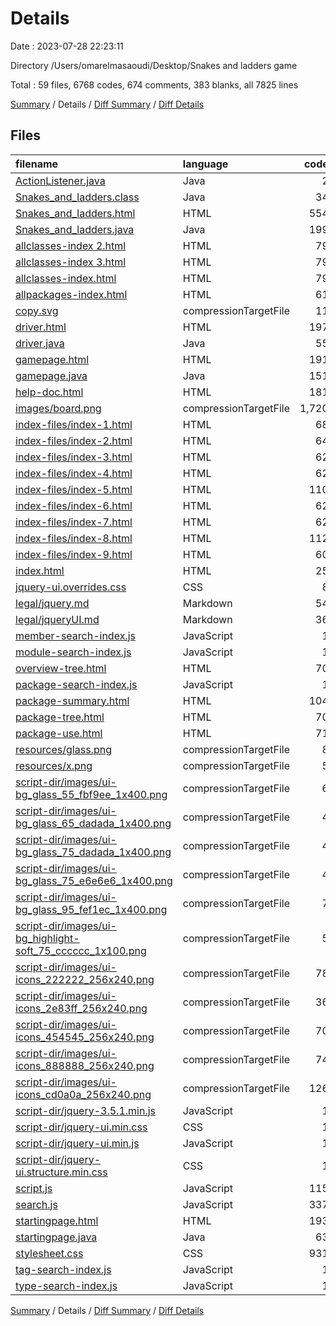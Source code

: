 # Details

Date : 2023-07-28 22:23:11

Directory /Users/omarelmasaoudi/Desktop/Snakes and ladders game

Total : 59 files,  6768 codes, 674 comments, 383 blanks, all 7825 lines

[Summary](results.md) / Details / [Diff Summary](diff.md) / [Diff Details](diff-details.md)

## Files
| filename | language | code | comment | blank | total |
| :--- | :--- | ---: | ---: | ---: | ---: |
| [ActionListener.java](/ActionListener.java) | Java | 2 | 0 | 3 | 5 |
| [Snakes_and_ladders.class](/Snakes_and_ladders.class) | Java | 34 | 0 | 0 | 34 |
| [Snakes_and_ladders.html](/Snakes_and_ladders.html) | HTML | 554 | 9 | 1 | 564 |
| [Snakes_and_ladders.java](/Snakes_and_ladders.java) | Java | 199 | 218 | 53 | 470 |
| [allclasses-index 2.html](/allclasses-index%202.html) | HTML | 79 | 3 | 1 | 83 |
| [allclasses-index 3.html](/allclasses-index%203.html) | HTML | 79 | 3 | 1 | 83 |
| [allclasses-index.html](/allclasses-index.html) | HTML | 79 | 3 | 1 | 83 |
| [allpackages-index.html](/allpackages-index.html) | HTML | 61 | 3 | 1 | 65 |
| [copy.svg](/copy.svg) | compressionTargetFile | 11 | 0 | 23 | 34 |
| [driver.html](/driver.html) | HTML | 197 | 9 | 1 | 207 |
| [driver.java](/driver.java) | Java | 55 | 42 | 21 | 118 |
| [gamepage.html](/gamepage.html) | HTML | 191 | 9 | 1 | 201 |
| [gamepage.java](/gamepage.java) | Java | 151 | 112 | 62 | 325 |
| [help-doc.html](/help-doc.html) | HTML | 181 | 3 | 1 | 185 |
| [images/board.png](/images/board.png) | compressionTargetFile | 1,720 | 0 | 16 | 1,736 |
| [index-files/index-1.html](/index-files/index-1.html) | HTML | 68 | 3 | 1 | 72 |
| [index-files/index-2.html](/index-files/index-2.html) | HTML | 64 | 3 | 1 | 68 |
| [index-files/index-3.html](/index-files/index-3.html) | HTML | 62 | 3 | 1 | 66 |
| [index-files/index-4.html](/index-files/index-4.html) | HTML | 62 | 3 | 1 | 66 |
| [index-files/index-5.html](/index-files/index-5.html) | HTML | 110 | 3 | 1 | 114 |
| [index-files/index-6.html](/index-files/index-6.html) | HTML | 62 | 3 | 1 | 66 |
| [index-files/index-7.html](/index-files/index-7.html) | HTML | 62 | 3 | 1 | 66 |
| [index-files/index-8.html](/index-files/index-8.html) | HTML | 112 | 3 | 1 | 116 |
| [index-files/index-9.html](/index-files/index-9.html) | HTML | 60 | 3 | 1 | 64 |
| [index.html](/index.html) | HTML | 25 | 1 | 1 | 27 |
| [jquery-ui.overrides.css](/jquery-ui.overrides.css) | CSS | 8 | 25 | 2 | 35 |
| [legal/jquery.md](/legal/jquery.md) | Markdown | 54 | 0 | 19 | 73 |
| [legal/jqueryUI.md](/legal/jqueryUI.md) | Markdown | 36 | 0 | 14 | 50 |
| [member-search-index.js](/member-search-index.js) | JavaScript | 1 | 0 | 0 | 1 |
| [module-search-index.js](/module-search-index.js) | JavaScript | 1 | 0 | 0 | 1 |
| [overview-tree.html](/overview-tree.html) | HTML | 70 | 3 | 1 | 74 |
| [package-search-index.js](/package-search-index.js) | JavaScript | 1 | 0 | 0 | 1 |
| [package-summary.html](/package-summary.html) | HTML | 104 | 3 | 1 | 108 |
| [package-tree.html](/package-tree.html) | HTML | 70 | 3 | 1 | 74 |
| [package-use.html](/package-use.html) | HTML | 71 | 3 | 1 | 75 |
| [resources/glass.png](/resources/glass.png) | compressionTargetFile | 8 | 0 | 0 | 8 |
| [resources/x.png](/resources/x.png) | compressionTargetFile | 5 | 0 | 0 | 5 |
| [script-dir/images/ui-bg_glass_55_fbf9ee_1x400.png](/script-dir/images/ui-bg_glass_55_fbf9ee_1x400.png) | compressionTargetFile | 6 | 0 | 0 | 6 |
| [script-dir/images/ui-bg_glass_65_dadada_1x400.png](/script-dir/images/ui-bg_glass_65_dadada_1x400.png) | compressionTargetFile | 4 | 0 | 0 | 4 |
| [script-dir/images/ui-bg_glass_75_dadada_1x400.png](/script-dir/images/ui-bg_glass_75_dadada_1x400.png) | compressionTargetFile | 4 | 0 | 0 | 4 |
| [script-dir/images/ui-bg_glass_75_e6e6e6_1x400.png](/script-dir/images/ui-bg_glass_75_e6e6e6_1x400.png) | compressionTargetFile | 4 | 0 | 0 | 4 |
| [script-dir/images/ui-bg_glass_95_fef1ec_1x400.png](/script-dir/images/ui-bg_glass_95_fef1ec_1x400.png) | compressionTargetFile | 7 | 0 | 0 | 7 |
| [script-dir/images/ui-bg_highlight-soft_75_cccccc_1x100.png](/script-dir/images/ui-bg_highlight-soft_75_cccccc_1x100.png) | compressionTargetFile | 5 | 0 | 0 | 5 |
| [script-dir/images/ui-icons_222222_256x240.png](/script-dir/images/ui-icons_222222_256x240.png) | compressionTargetFile | 78 | 0 | 0 | 78 |
| [script-dir/images/ui-icons_2e83ff_256x240.png](/script-dir/images/ui-icons_2e83ff_256x240.png) | compressionTargetFile | 36 | 0 | 0 | 36 |
| [script-dir/images/ui-icons_454545_256x240.png](/script-dir/images/ui-icons_454545_256x240.png) | compressionTargetFile | 70 | 0 | 0 | 70 |
| [script-dir/images/ui-icons_888888_256x240.png](/script-dir/images/ui-icons_888888_256x240.png) | compressionTargetFile | 74 | 0 | 0 | 74 |
| [script-dir/images/ui-icons_cd0a0a_256x240.png](/script-dir/images/ui-icons_cd0a0a_256x240.png) | compressionTargetFile | 126 | 0 | 90 | 216 |
| [script-dir/jquery-3.5.1.min.js](/script-dir/jquery-3.5.1.min.js) | JavaScript | 1 | 1 | 1 | 3 |
| [script-dir/jquery-ui.min.css](/script-dir/jquery-ui.min.css) | CSS | 1 | 5 | 1 | 7 |
| [script-dir/jquery-ui.min.js](/script-dir/jquery-ui.min.js) | JavaScript | 1 | 4 | 1 | 6 |
| [script-dir/jquery-ui.structure.min.css](/script-dir/jquery-ui.structure.min.css) | CSS | 1 | 3 | 1 | 5 |
| [script.js](/script.js) | JavaScript | 115 | 15 | 11 | 141 |
| [search.js](/search.js) | JavaScript | 337 | 29 | 6 | 372 |
| [startingpage.html](/startingpage.html) | HTML | 193 | 9 | 1 | 203 |
| [startingpage.java](/startingpage.java) | Java | 63 | 55 | 28 | 146 |
| [stylesheet.css](/stylesheet.css) | CSS | 931 | 74 | 8 | 1,013 |
| [tag-search-index.js](/tag-search-index.js) | JavaScript | 1 | 0 | 0 | 1 |
| [type-search-index.js](/type-search-index.js) | JavaScript | 1 | 0 | 0 | 1 |

[Summary](results.md) / Details / [Diff Summary](diff.md) / [Diff Details](diff-details.md)